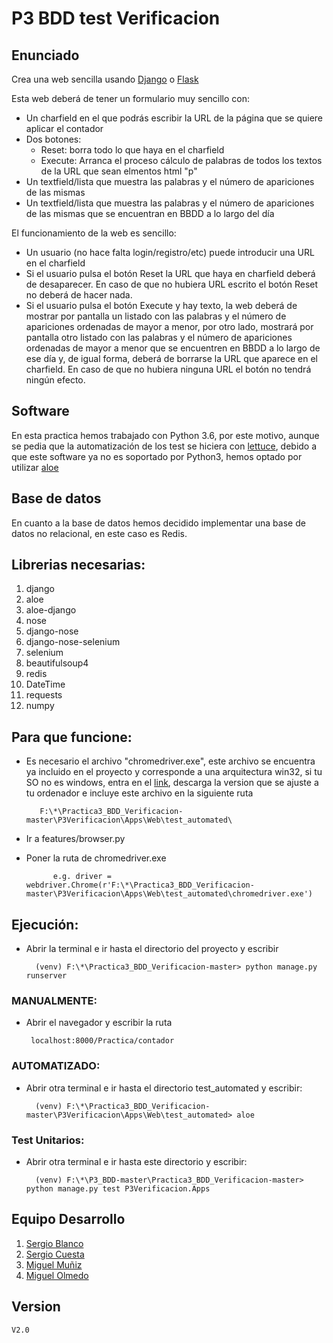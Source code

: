 # P3 BDD test Verificacion
## Enunciado
Crea una web sencilla usando [Django] o [Flask]

Esta web deberá de tener un formulario muy sencillo con:

-   Un charfield en el que podrás escribir la URL de la página que se quiere aplicar el contador
-   Dos botones:
    -   Reset: borra todo lo que haya en el charfield
    -   Execute: Arranca el proceso cálculo de palabras de todos los textos de la URL que sean elmentos html "p"
-   Un textfield/lista que muestra las palabras y el número de apariciones de las mismas
-   Un textfield/lista que muestra las palabras y el número de apariciones de las mismas que se encuentran en BBDD a lo largo del día

El funcionamiento de la web es sencillo:

-   Un usuario (no hace falta login/registro/etc) puede introducir una URL en el charfield
-   Si el usuario pulsa el botón Reset la URL que haya en charfield deberá de desaparecer. En caso de que no hubiera URL escrito el botón Reset no deberá de hacer nada.
-   Si el usuario pulsa el botón Execute y hay texto, la web deberá de mostrar por pantalla un listado con las palabras y el número de apariciones ordenadas de mayor a menor, por otro lado, mostrará por pantalla otro listado con las palabras y el número de apariciones ordenadas de mayor a menor que se encuentren en BBDD a lo largo de ese día y, de igual forma, deberá de borrarse la URL que aparece en el charfield. En caso de que no hubiera ninguna URL el botón no tendrá ningún efecto.
## Software
En esta practica hemos trabajado con Python 3.6, por este motivo, aunque se pedia que la automatización de los test se hiciera con [lettuce], debido a que este software ya no es soportado por Python3, hemos optado por utilizar [aloe]
## Base de datos
En cuanto a la base de datos hemos decidido implementar una base de datos no relacional, en este caso es Redis.
## Librerias necesarias:
 1. django 
 2. aloe 
 3. aloe-django
 4. nose 
 5. django-nose 
 6. django-nose-selenium 
 7. selenium
 8. beautifulsoup4
 9. redis
 10. DateTime
 11. requests
 12. numpy
    
## Para que funcione:
- Es necesario el archivo "chromedriver.exe", este archivo se encuentra ya incluido en el proyecto y corresponde a una arquitectura win32, si tu SO no es windows, entra en el [link], descarga la version que se ajuste a tu ordenador e incluye este archivo en la siguiente ruta
		
		 F:\*\Practica3_BDD_Verificacion-master\P3Verificacion\Apps\Web\test_automated\
- Ir a features/browser.py 
- Poner la ruta de chromedriver.exe
			
			e.g. driver = webdriver.Chrome(r'F:\*\Practica3_BDD_Verificacion-master\P3Verificacion\Apps\Web\test_automated\chromedriver.exe')
	
## Ejecución:

- Abrir la terminal e ir hasta el directorio del proyecto y escribir
		
		(venv) F:\*\Practica3_BDD_Verificacion-master> python manage.py runserver

### MANUALMENTE:
 - Abrir el navegador y escribir la ruta
 	 
		localhost:8000/Practica/contador
### AUTOMATIZADO: 
- Abrir otra terminal e ir hasta el directorio test_automated y escribir:

		(venv) F:\*\Practica3_BDD_Verificacion-master\P3Verificacion\Apps\Web\test_automated> aloe
### Test Unitarios:
- Abrir otra terminal e ir hasta este directorio y escribir:
		
		(venv) F:\*\P3_BDD-master\Practica3_BDD_Verificacion-master> python manage.py test P3Verificacion.Apps
        
## Equipo Desarrollo
1. [Sergio Blanco]
2. [Sergio Cuesta]
3. [Miguel Muñiz]
4. [Miguel Olmedo]

## Version
    V2.0

[Sergio Blanco]: https://github.com/sergioBMPN
[Sergio Cuesta]:https://github.com/scj300
[Miguel Muñiz]: https://github.com/miguelmuniz46
[Miguel Olmedo]: https://github.com/MiguelOlmedo
[Django]:https://www.djangoproject.com
[Flask]:http://flask.pocoo.org/
[link]:https://chromedriver.storage.googleapis.com/index.html?path=2.38/
[lettuce]:http://lettuce.it/
[Aloe]:https://pypi.org/project/aloe/
